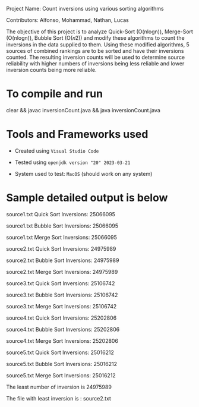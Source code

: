 Project Name: Count inversions using various sorting algorithms



Contributors: Alfonso, Mohammad, Nathan, Lucas



The objective of this project is to analyze Quick-Sort (O(nlogn)), Merge-Sort (O(nlogn)), Bubble Sort (O(𝑛2)) and modify these algorithms to count the inversions in the data supplied to them. Using these modified algorithms, 5 sources of combined rankings are to be sorted and have their inversions counted. The resulting inversion counts will be used to determine source reliability with higher numbers of inversions being less reliable and lower inversion counts being more reliable.



# To compile and run
clear && javac inversionCount.java && java inversionCount.java



# Tools and Frameworks used 
* Created using `Visual Studio Code`

* Tested using `openjdk version "20" 2023-03-21`

* System used to test: `MacOS` (should work on any system)


  
# Sample detailed output is below


source1.txt Quick Sort Inversions: 25066095

source1.txt Bubble Sort Inversions: 25066095

source1.txt Merge Sort Inversions: 25066095

source2.txt Quick Sort Inversions: 24975989

source2.txt Bubble Sort Inversions: 24975989

source2.txt Merge Sort Inversions: 24975989

source3.txt Quick Sort Inversions: 25106742

source3.txt Bubble Sort Inversions: 25106742

source3.txt Merge Sort Inversions: 25106742

source4.txt Quick Sort Inversions: 25202806

source4.txt Bubble Sort Inversions: 25202806

source4.txt Merge Sort Inversions: 25202806

source5.txt Quick Sort Inversions: 25016212

source5.txt Bubble Sort Inversions: 25016212

source5.txt Merge Sort Inversions: 25016212

The least number of inversion is 24975989

The file with least inversion is : source2.txt
